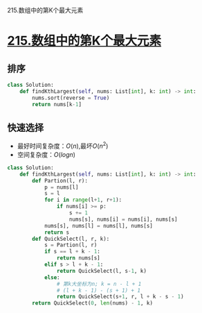 215.数组中的第K个最大元素
# [215.数组中的第K个最大元素](https://leetcode-cn.com/problems/kth-largest-element-in-an-array/)
## 排序
``` python
class Solution:
    def findKthLargest(self, nums: List[int], k: int) -> int:
        nums.sort(reverse = True)
        return nums[k-1]
```
## 快速选择
+ 最好时间复杂度：$O(n)$,最坏$O(n^2)$
+ 空间复杂度：$O(logn)$

``` python
class Solution:
    def findKthLargest(self, nums: List[int], k: int) -> int:
        def Partion(l, r):
            p = nums[l]
            s = l 
            for i in range(l+1, r+1):
                if nums[i] >= p:
                    s += 1
                    nums[s], nums[i] = nums[i], nums[s]
            nums[s], nums[l] = nums[l], nums[s]
            return s
        def QuickSelect(l, r, k):
            s = Partion(l, r)
            if s == l + k - 1:
                return nums[s]
            elif s > l + k - 1:
                return QuickSelect(l, s-1, k)
            else:
                # 第k大坐标为n; k = n - l + 1  
                # (l + k - 1) - (s + 1) + 1
                return QuickSelect(s+1, r, l + k - s - 1)
        return QuickSelect(0, len(nums) - 1, k)
```